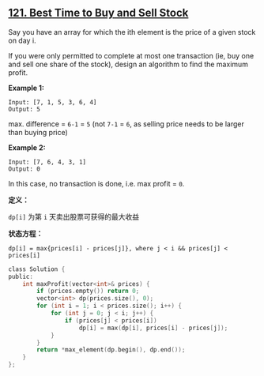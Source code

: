 ## [121. Best Time to Buy and Sell Stock](https://leetcode.com/problems/best-time-to-buy-and-sell-stock/#/description)

Say you have an array for which the ith element is the price of a given stock on day i.

If you were only permitted to complete at most one transaction (ie, buy one and sell one share of the stock), design an algorithm to find the maximum profit.

**Example 1:**

```
Input: [7, 1, 5, 3, 6, 4]
Output: 5
```

max. difference = `6-1` = `5` (not `7-1` = `6`, as selling price needs to be larger than buying price)

**Example 2:**

```
Input: [7, 6, 4, 3, 1]
Output: 0
```

In this case, no transaction is done, i.e. max profit = `0`.

**定义：**

`dp[i]` 为第 `i` 天卖出股票可获得的最大收益

**状态方程：**

```
dp[i] = max{prices[i] - prices[j]}, where j < i && prices[j] < prices[i]
```

```c
class Solution {
public:
    int maxProfit(vector<int>& prices) {
        if (prices.empty()) return 0;
        vector<int> dp(prices.size(), 0);
        for (int i = 1; i < prices.size(); i++) {
            for (int j = 0; j < i; j++) {
                if (prices[j] < prices[i])
                    dp[i] = max(dp[i], prices[i] - prices[j]);
            }
        }
        return *max_element(dp.begin(), dp.end());
    }
};
```